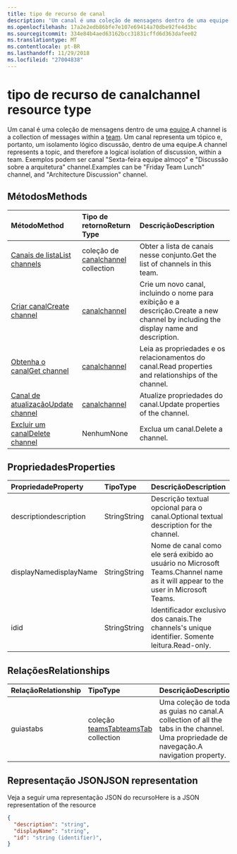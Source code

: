 ```yaml
---
title: tipo de recurso de canal
description: 'Um canal é uma coleção de mensagens dentro de uma equipe. '
ms.openlocfilehash: 17a2e2edb86bfe7e107e69414a70dbe92fe4d3bc
ms.sourcegitcommit: 334e84b4aed63162bcc31831cffd6d363dafee02
ms.translationtype: MT
ms.contentlocale: pt-BR
ms.lasthandoff: 11/29/2018
ms.locfileid: "27004838"
---
```

# <a name="channel-resource-type"></a><span data-ttu-id="eff78-103">tipo de recurso de canal</span><span class="sxs-lookup"><span data-stu-id="eff78-103">channel resource type</span></span>



<span data-ttu-id="eff78-104">Um canal é uma coleção de mensagens dentro de uma [equipe](../resources/team.md).</span><span class="sxs-lookup"><span data-stu-id="eff78-104">A channel is a collection of messages within a [team](../resources/team.md).</span></span> <span data-ttu-id="eff78-105">Um canal representa um tópico e, portanto, um isolamento lógico discussão, dentro de uma equipe.</span><span class="sxs-lookup"><span data-stu-id="eff78-105">A channel represents a topic, and therefore a logical isolation of discussion, within a team.</span></span> <span data-ttu-id="eff78-106">Exemplos podem ser canal "Sexta-feira equipe almoço" e "Discussão sobre a arquitetura" channel.</span><span class="sxs-lookup"><span data-stu-id="eff78-106">Examples can be "Friday Team Lunch" channel, and "Architecture Discussion" channel.</span></span>


## <a name="methods"></a><span data-ttu-id="eff78-107">Métodos</span><span class="sxs-lookup"><span data-stu-id="eff78-107">Methods</span></span>

| <span data-ttu-id="eff78-108">Método</span><span class="sxs-lookup"><span data-stu-id="eff78-108">Method</span></span>       | <span data-ttu-id="eff78-109">Tipo de retorno</span><span class="sxs-lookup"><span data-stu-id="eff78-109">Return Type</span></span>  |<span data-ttu-id="eff78-110">Descrição</span><span class="sxs-lookup"><span data-stu-id="eff78-110">Description</span></span>|
|:---------------|:--------|:----------|
|[<span data-ttu-id="eff78-111">Canais de lista</span><span class="sxs-lookup"><span data-stu-id="eff78-111">List channels</span></span>](../api/channel-list.md) | <span data-ttu-id="eff78-112">coleção de [canal](channel.md)</span><span class="sxs-lookup"><span data-stu-id="eff78-112">[channel](channel.md) collection</span></span> | <span data-ttu-id="eff78-113">Obter a lista de canais nesse conjunto.</span><span class="sxs-lookup"><span data-stu-id="eff78-113">Get the list of channels in this team.</span></span>|
|[<span data-ttu-id="eff78-114">Criar canal</span><span class="sxs-lookup"><span data-stu-id="eff78-114">Create channel</span></span>](../api/channel-post.md) | [<span data-ttu-id="eff78-115">canal</span><span class="sxs-lookup"><span data-stu-id="eff78-115">channel</span></span>](channel.md) | <span data-ttu-id="eff78-116">Crie um novo canal, incluindo o nome para exibição e a descrição.</span><span class="sxs-lookup"><span data-stu-id="eff78-116">Create a new channel by including the display name and description.</span></span>|
|[<span data-ttu-id="eff78-117">Obtenha o canal</span><span class="sxs-lookup"><span data-stu-id="eff78-117">Get channel</span></span>](../api/channel-get.md) | [<span data-ttu-id="eff78-118">canal</span><span class="sxs-lookup"><span data-stu-id="eff78-118">channel</span></span>](channel.md) | <span data-ttu-id="eff78-119">Leia as propriedades e os relacionamentos do canal.</span><span class="sxs-lookup"><span data-stu-id="eff78-119">Read properties and relationships of the channel.</span></span>|
|[<span data-ttu-id="eff78-120">Canal de atualização</span><span class="sxs-lookup"><span data-stu-id="eff78-120">Update channel</span></span>](../api/channel-patch.md) | [<span data-ttu-id="eff78-121">canal</span><span class="sxs-lookup"><span data-stu-id="eff78-121">channel</span></span>](channel.md) | <span data-ttu-id="eff78-122">Atualize propriedades do canal.</span><span class="sxs-lookup"><span data-stu-id="eff78-122">Update properties of the channel.</span></span>|
|[<span data-ttu-id="eff78-123">Excluir um canal</span><span class="sxs-lookup"><span data-stu-id="eff78-123">Delete channel</span></span>](../api/channel-delete.md) | <span data-ttu-id="eff78-124">Nenhum</span><span class="sxs-lookup"><span data-stu-id="eff78-124">None</span></span> | <span data-ttu-id="eff78-125">Exclua um canal.</span><span class="sxs-lookup"><span data-stu-id="eff78-125">Delete a channel.</span></span>|

## <a name="properties"></a><span data-ttu-id="eff78-126">Propriedades</span><span class="sxs-lookup"><span data-stu-id="eff78-126">Properties</span></span>
| <span data-ttu-id="eff78-127">Propriedade</span><span class="sxs-lookup"><span data-stu-id="eff78-127">Property</span></span>     | <span data-ttu-id="eff78-128">Tipo</span><span class="sxs-lookup"><span data-stu-id="eff78-128">Type</span></span>   |<span data-ttu-id="eff78-129">Descrição</span><span class="sxs-lookup"><span data-stu-id="eff78-129">Description</span></span>|
|:---------------|:--------|:----------|
|<span data-ttu-id="eff78-130">description</span><span class="sxs-lookup"><span data-stu-id="eff78-130">description</span></span>|<span data-ttu-id="eff78-131">String</span><span class="sxs-lookup"><span data-stu-id="eff78-131">String</span></span>|<span data-ttu-id="eff78-132">Descrição textual opcional para o canal.</span><span class="sxs-lookup"><span data-stu-id="eff78-132">Optional textual description for the channel.</span></span>|
|<span data-ttu-id="eff78-133">displayName</span><span class="sxs-lookup"><span data-stu-id="eff78-133">displayName</span></span>|<span data-ttu-id="eff78-134">String</span><span class="sxs-lookup"><span data-stu-id="eff78-134">String</span></span>|<span data-ttu-id="eff78-135">Nome de canal como ele será exibido ao usuário no Microsoft Teams.</span><span class="sxs-lookup"><span data-stu-id="eff78-135">Channel name as it will appear to the user in Microsoft Teams.</span></span>|
|<span data-ttu-id="eff78-136">id</span><span class="sxs-lookup"><span data-stu-id="eff78-136">id</span></span>|<span data-ttu-id="eff78-137">String</span><span class="sxs-lookup"><span data-stu-id="eff78-137">String</span></span>|<span data-ttu-id="eff78-138">Identificador exclusivo dos canais.</span><span class="sxs-lookup"><span data-stu-id="eff78-138">The channels's unique identifier.</span></span> <span data-ttu-id="eff78-139">Somente leitura.</span><span class="sxs-lookup"><span data-stu-id="eff78-139">Read-only.</span></span>|

## <a name="relationships"></a><span data-ttu-id="eff78-140">Relações</span><span class="sxs-lookup"><span data-stu-id="eff78-140">Relationships</span></span>
| <span data-ttu-id="eff78-141">Relação</span><span class="sxs-lookup"><span data-stu-id="eff78-141">Relationship</span></span> | <span data-ttu-id="eff78-142">Tipo</span><span class="sxs-lookup"><span data-stu-id="eff78-142">Type</span></span>   |<span data-ttu-id="eff78-143">Descrição</span><span class="sxs-lookup"><span data-stu-id="eff78-143">Description</span></span>|
|:---------------|:--------|:----------|
|<span data-ttu-id="eff78-144">guias</span><span class="sxs-lookup"><span data-stu-id="eff78-144">tabs</span></span>|<span data-ttu-id="eff78-145">coleção [teamsTab](../resources/teamstab.md)</span><span class="sxs-lookup"><span data-stu-id="eff78-145">[teamsTab](../resources/teamstab.md) collection</span></span>|<span data-ttu-id="eff78-146">Uma coleção de todas as guias no canal.</span><span class="sxs-lookup"><span data-stu-id="eff78-146">A collection of all the tabs in the channel.</span></span> <span data-ttu-id="eff78-147">Uma propriedade de navegação.</span><span class="sxs-lookup"><span data-stu-id="eff78-147">A navigation property.</span></span>|


## <a name="json-representation"></a><span data-ttu-id="eff78-148">Representação JSON</span><span class="sxs-lookup"><span data-stu-id="eff78-148">JSON representation</span></span>

<span data-ttu-id="eff78-149">Veja a seguir uma representação JSON do recurso</span><span class="sxs-lookup"><span data-stu-id="eff78-149">Here is a JSON representation of the resource</span></span>

<!-- {
  "blockType": "resource",
  "optionalProperties": [
    "chatthreads"
  ],
  "keyProperty": "id",
  "@odata.type": "microsoft.graph.channel"
}-->

```json
{
  "description": "string",
  "displayName": "string",
  "id": "string (identifier)",
}

```


<!-- uuid: 8fcb5dbc-d5aa-4681-8e31-b001d5168d79
2015-10-25 14:57:30 UTC -->
<!-- {
  "type": "#page.annotation",
  "description": "channel resource",
  "keywords": "",
  "section": "documentation",
  "tocPath": ""
}-->
